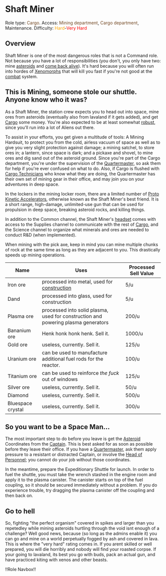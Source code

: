 # Shaft Miner
Role type: <font color= "#734823">Cargo</font>. Access: <font color="#734823">Mining department</font>, <font color="#734823">Cargo department</font>, Maintenance. Difficulty: <font color="Orange">Hard</font>-<font color="Red">Very Hard</font>


## Overview

Shaft Miner is one of the most dangerous roles that is not a Command role. Not because you have a lot of responsibilities (you don't, you only have two: mine [asteroids](Asteroid.md) and [come back alive](So-close-to-impossible-that-it-might-as-well-not-even-exist.md)). It's hard because you will often run into hordes of [Xenomorphs](Xenomorph.md) that will kill you fast if you're not good at the [combat](Combat.md) system.


## This is Mining, someone stole our shuttle. Anyone know who it was?


As a Shaft Miner, the station crew expects you to head out into space, mine ores from asteroids (eventually also from lavaland if it gets added), and get [Cargo](Cargo-Technician.md) some money. You're also expected to be at least somewhat [robust](Combat.md), since you'll run into a lot of Aliens out there.

To assist in your efforts, you get given a multitude of tools: A Mining Hardsuit, to protect you from the cold, airless vacuum of space as well as to give you very slight protection against damage; a mining satchel, to store ores in; a lantern, since space is dark; and a pickaxe and shovel, to mine ores and dig sand out of the asteroid ground. Since you're part of the Cargo department, you're under the supervision of the [Quartermaster](Quartermaster.md), so ask them for help if you're ever confused on what to do. Also, if Cargo is flushed with [Cargo Technicians](Cargo-Technician.md) who know what they are doing, the Quartermaster has their own set of mining gear in their office, and may join you on your adventures in deep space.

In the lockers in the mining locker room, there are a limited number of [Proto Kinetic Accelerators](PKA.md), otherwise known as the Shaft Miner's best friend. It is a short range, high-damage, unlimited-use gun that can be used for propulsion in deep space, breaking asteroid rocks, and killing things.

In addition to the Common channel, the Shaft Miner's [headset](Headset.md) comes with access to the Supplies channel to communicate with the rest of [Cargo](Cargo-Technician.md), and the Science channel to organize what minerals and ores are needed to conduct R&D (when implemented).

When mining with the pick axe, keep in mind you can mine multiple chunks of rock at the same time as long as they are adjacent to you. This drastically speeds up mining operations.

| Name              | Uses                                                         | Processed Sell Value |
| ----------------- | ------------------------------------------------------------ | -------------------- |
| Iron ore          | processed into metal, used for [construction]()              | 5/u                  |
| Dand              | processed into glass, used for construction                  | 5/u                  |
| Plasma ore        | processed into solid plasma, used for construction and powering plasma generators | 200/u                |
| Bananium ore      | Henk honk honk henk. Sell it.                                | 1000/u               |
| Gold ore          | useless, currently. Sell it.                                 | 125/u                |
| Uranium ore       | can be used to manufacture additional fuel rods for the reactor. | 100/u                |
| Titanium ore      | can be used to reinforce *the fuck* out of windows           | 125/u                |
| Silver ore        | useless, currently. Sell it.                                 | 50/u                 |
| Diamond           | useless, currently. Sell it.                                 | 500/u                |
| Bluespace crystal | useless, currently. Sell it.                                 | 300/u                |



## So you want to be a Space Man...


The most important step to do before you leave is get the [Asteroid](Asteroid.md) Coordinates from the [Captain](Captain.md). This is best asked for as soon as possible before they leave their office. If you have a [Quartermaster](Quartermaster.md), ask them apply pressure to a resistant or distracted Captain, or involve the [Head of Personnel](HoP.md); you cannot do your job without those coordinates.

In the meantime, prepare the Expeditionary Shuttle for launch. In order to fuel the shuttle, you must take the wrench stashed in the engine room and apply it to the plasma canister. The canister starts on top of the fuel coupling, so it should be secured immediately without a problem. If you do experience trouble, try dragging the plasma canister off the coupling and then back on.

## Go to hell
So, fighting "the perfect organism" covered in spikes and larger than you repetedley while mining asteroids hurtling through the void isnt enough of a challenge? Well good news, because (so long as the admins enable it) you can go and mine on a world perpetually fogged by ash and covered in lava. This is where the "very hard" rating comes in. If you arent skilled or well prepared, you will die horribly and nobody will find your roasted corpse. If your going to lavaland, its best you go with buds, pack an actual gun, and have practiced kiting with xenos and other beasts.



!!Role Navbox!!